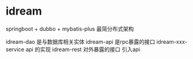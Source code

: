 # idream
springboot + dubbo + mybatis-plus  最简分布式架构

idream-dao 是与数据库相关实体
idream-api 是rpc暴露的接口
idream-xxx-service  api 的实现
idream-rest  对外暴露的接口 引入api

